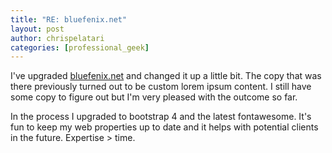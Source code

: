 ```yaml
---
title: "RE: bluefenix.net"
layout: post
author: chrispelatari
categories: [professional_geek]
---
```


I've upgraded [bluefenix.net](https://bluefenix.net) and changed it up a little bit. The copy that was there previously turned out to be custom lorem ipsum content. I still have some copy to figure out but I'm very pleased with the outcome so far.

In the process I upgraded to bootstrap 4 and the latest fontawesome. It's fun to keep my web properties up to date and it helps with potential clients in the future. Expertise > time.